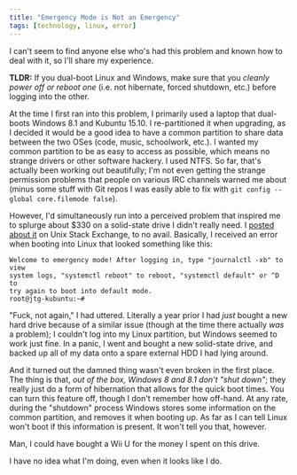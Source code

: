 ```yaml
---
title: "Emergency Mode is Not an Emergency"
tags: [technology, linux, error]
---
```


I can't seem to find anyone else who's had this problem and known how to deal with it, so I'll share my experience.

**TLDR:** If you dual-boot Linux and Windows, make sure that you *cleanly power off or reboot one* (i.e. not hibernate, forced shutdown, etc.) before logging into the other.

At the time I first ran into this problem, I primarily used a laptop that dual-boots Windows 8.1 and Kubuntu 15.10.  I re-partitioned it when upgrading, as I decided it would be a good idea to have a common partition to share data between the two OSes (code, music, schoolwork, etc.).  I wanted my common partition to be as easy to access as possible, which means no strange drivers or other software hackery.  I used NTFS.  So far, that's actually been working out beautifully; I'm not even getting the strange permission problems that people on various IRC channels warned me about (minus some stuff with Git repos I was easily able to fix with `git config --global core.filemode false`).

However, I'd simultaneously run into a perceived problem that inspired me to splurge about $330 on a solid-state drive I didn't really need.  I [posted about it](http://unix.stackexchange.com/questions/256371/cant-boot-into-my-linux-partition-disk-is-supposedly-at-fault-but-scans-show) on Unix Stack Exchange, to no avail.  Basically, I received an error when booting into Linux that looked something like this:

```
Welcome to emergency mode! After logging in, type "journalctl -xb" to view
system logs, "systemctl reboot" to reboot, "systemctl default" or ^D to
try again to boot into default mode.
root@jtg-kubuntu:~#
```

"Fuck, not again," I had uttered.  Literally a year prior I had *just* bought a new hard drive because of a similar issue (though at the time there actually *was* a problem); I couldn't log into my Linux partition, but Windows seemed to work just fine.  In a panic, I went and bought a new solid-state drive, and backed up all of my data onto a spare external HDD I had lying around.

And it turned out the damned thing wasn't even broken in the first place.  The thing is that, *out of the box, Windows 8 and 8.1 don't "shut down"*; they really just do a form of hibernation that allows for the quick boot times.  You can turn this feature off, though I don't remember how off-hand.  At any rate, during the "shutdown" process Windows stores some information on the common partition, and removes it when booting up.  As far as I can tell Linux won't boot if this information is present.  It won't tell you that, however.

Man, I could have bought a Wii U for the money I spent on this drive.

I have no idea what I'm doing, even when it looks like I do.
